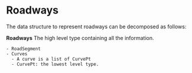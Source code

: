 # Roadways

The data structure to represent roadways can be decomposed as follows:

**Roadways**
The high level type containing all the information.

    - RoadSegment 
    - Curves 
      - A curve is a list of CurvePt 
      - CurvePt: the lowest level type. 
